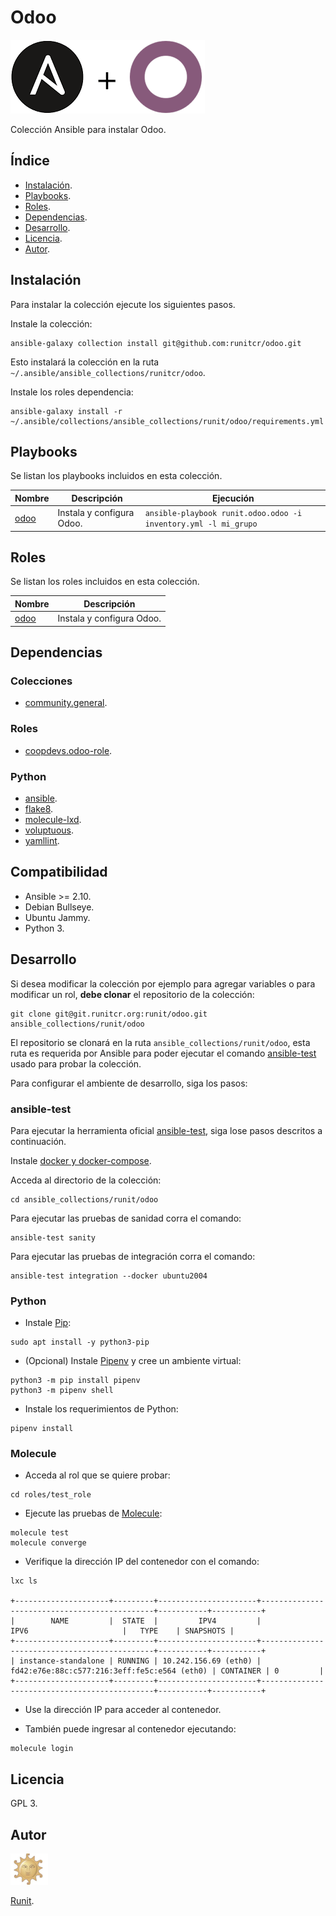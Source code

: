 # Odoo

[![Logo](img/logo.png)](https://github.com/runitcr/odoo)

Colección Ansible para instalar Odoo.

## Índice

- [Instalación](#instalación).
- [Playbooks](#playbooks).
- [Roles](#roles).
- [Dependencias](#dependencias).
- [Desarrollo](#desarrollo).
- [Licencia](#licencia).
- [Autor](#autor).

## Instalación

Para instalar la colección ejecute los siguientes pasos.

Instale la colección:

```
ansible-galaxy collection install git@github.com:runitcr/odoo.git
```

Esto instalará la colección en la ruta
`~/.ansible/ansible_collections/runitcr/odoo`.

Instale los roles dependencia:

```
ansible-galaxy install -r ~/.ansible/collections/ansible_collections/runit/odoo/requirements.yml
```

## Playbooks

Se listan los playbooks incluidos en esta colección.

| Nombre | Descripción | Ejecución |
| --- | --- | --- |
| [odoo](playbooks/odoo.yml) | Instala y configura Odoo. | `ansible-playbook runit.odoo.odoo -i inventory.yml -l mi_grupo` |

## Roles

Se listan los roles incluidos en esta colección.

| Nombre | Descripción |
| --- | --- |
| [odoo](roles/odoo/README.md) | Instala y configura Odoo. |

## Dependencias

### Colecciones

- [community.general](https://docs.ansible.com/ansible/latest/collections/community/general/index.html).

### Roles

- [coopdevs.odoo-role](https://github.com/coopdevs/odoo-role).

### Python

- [ansible](https://pypi.org/project/ansible).
- [flake8](https://pypi.org/project/flake8).
- [molecule-lxd](https://pypi.org/project/molecule-lxd).
- [voluptuous](https://pypi.org/project/voluptuous).
- [yamllint](https://pypi.org/project/yamllint).

## Compatibilidad

- Ansible >= 2.10.
- Debian Bullseye.
- Ubuntu Jammy.
- Python 3.

## Desarrollo

Si desea modificar la colección por ejemplo para agregar variables o
para modificar un rol, **debe clonar** el repositorio de la colección:

```
git clone git@git.runitcr.org:runit/odoo.git ansible_collections/runit/odoo
```

El repositorio se clonará en la ruta `ansible_collections/runit/odoo`,
esta ruta es requerida por Ansible para poder ejecutar el comando
[ansible-test](https://www.ansible.com/blog/introduction-to-ansible-test)
usado para probar la colección.

Para configurar el ambiente de desarrollo, siga los pasos:


### ansible-test

Para ejecutar la herramienta oficial
[ansible-test](https://www.ansible.com/blog/introduction-to-ansible-test), siga
lose pasos descritos a continuación.

Instale [docker y docker-compose](https://docs.docker.com/engine/install/debian).

Acceda al directorio de la colección:

```
cd ansible_collections/runit/odoo
```

Para ejecutar las pruebas de sanidad corra el comando:

```
ansible-test sanity
```

Para ejecutar las pruebas de integración corra el comando:

```
ansible-test integration --docker ubuntu2004
```

### Python

- Instale  [Pip](https://pypi.org/project/pip):

```
sudo apt install -y python3-pip
```

- (Opcional) Instale
  [Pipenv](https://pipenv-es.readthedocs.io) y cree un ambiente virtual:

```
python3 -m pip install pipenv
python3 -m pipenv shell
```

- Instale los requerimientos de Python:

```
pipenv install
```

### Molecule

- Acceda al rol que se quiere probar:

```
cd roles/test_role
```

- Ejecute las pruebas de [Molecule](https://molecule.readthedocs.io):

```
molecule test
molecule converge
```

- Verifique la dirección IP del contenedor con el comando:

```
lxc ls

+---------------------+---------+----------------------+----------------------------------------------+-----------+-----------+
|        NAME         |  STATE  |         IPV4         |                     IPV6                     |   TYPE    | SNAPSHOTS |
+---------------------+---------+----------------------+----------------------------------------------+-----------+-----------+
| instance-standalone | RUNNING | 10.242.156.69 (eth0) | fd42:e76e:88c:c577:216:3eff:fe5c:e564 (eth0) | CONTAINER | 0         |
+---------------------+---------+----------------------+----------------------------------------------+-----------+-----------+
```

- Use la dirección IP para acceder al contenedor.

- También puede ingresar al contenedor ejecutando:

```
molecule login
```

## Licencia

GPL 3.

## Autor

![Runit](img/autor.png)

[Runit](https://runitcr.com).